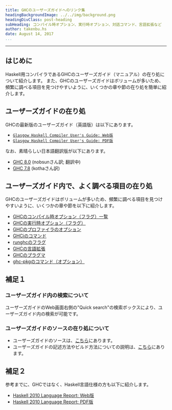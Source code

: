 ```yaml
---
title: GHCのユーザーズガイドへのリンク集
headingBackgroundImage: ../../img/background.png
headingDivClass: post-heading
subHeading: コンパイル時オプション、実行時オプション、対話コマンド、言語拡張など
author: takenbu.hs
date: August 14, 2017
...
```

---

## はじめに

Haskell用コンパイラであるGHCのユーザーズガイド（マニュアル）の在り処について紹介します。
また、GHCのユーザーズガイドはボリュームが多いため、頻繁に調べる項目を見つけやすいように、いくつかの章や節の在り処を簡単に紹介します。



## ユーザーズガイドの在り処

GHCの最新版のユーザーズガイド（英語版）は以下にあります。

* [`Glasgow Haskell Compiler User's Guide: Web版`](https://downloads.haskell.org/~ghc/latest/docs/html/users_guide/)
* [`Glasgow Haskell Compiler User's Guide: PDF版`](https://downloads.haskell.org/~ghc/latest/docs/users_guide.pdf)


なお、素晴らしい日本語翻訳版が以下にあります。

* [GHC 8.0](https://ghcguide.haskell.jp/users_guide/index.html)  (nobsunさん訳; 翻訳中)
* [GHC 7.8](http://www.kotha.net/ghcguide_ja/7.8.2/)  (kothaさん訳)



## ユーザーズガイド内で、よく調べる項目の在り処

GHCのユーザーズガイドはボリュームが多いため、頻繁に調べる項目を見つけやすいように、いくつかの章や節を以下に紹介します。

* [GHCのコンパイル時オプション（フラグ）一覧](https://downloads.haskell.org/~ghc/latest/docs/html/users_guide/flags.html)
* [GHCの実行時オプション（フラグ）](https://downloads.haskell.org/~ghc/latest/docs/html/users_guide/runtime_control.html#setting-rts-options)
* [GHCのプロファイラのオプション](https://downloads.haskell.org/~ghc/latest/docs/html/users_guide/profiling.html#profiling)
* [GHCiのコマンド](https://downloads.haskell.org/~ghc/latest/docs/html/users_guide/ghci.html#ghci-commands)
* [runghcのフラグ](https://downloads.haskell.org/~ghc/latest/docs/html/users_guide/runghc.html#runghc-flags)
* [GHCの言語拡張](https://downloads.haskell.org/~ghc/latest/docs/html/users_guide/glasgow_exts.html#language-options)
* [GHCのプラグマ](https://downloads.haskell.org/~ghc/latest/docs/html/users_guide/glasgow_exts.html#pragmas)
* [ghc-pkgのコマンド（オプション）](https://downloads.haskell.org/~ghc/latest/docs/html/users_guide/packages.html#using-packages)



## 補足１

### ユーザーズガイド内の検索について

ユーザーズガイドのWeb画面右側の"Quick search"の検索ボックスにより、ユーザーズガイド内の検索が可能です。


### ユーザーズガイドのソースの在り処について

* ユーザーズガイドのソースは、[こちら](https://github.com/ghc/ghc/tree/master/docs/users_guide)にあります。
* ユーザーズガイドの記述方法やビルド方法についての説明は、[こちら](https://ghc.haskell.org/trac/ghc/wiki/Commentary/UserManual)にあります。



## 補足２

参考までに、GHCではなく、Haskell言語仕様の方も以下に紹介します。

* [Haskell 2010 Language Report; Web版](https://www.haskell.org/onlinereport/haskell2010/)
* [Haskell 2010 Language Report; PDF版](https://www.haskell.org/definition/haskell2010.pdf)




